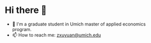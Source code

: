 # Hi there 👋

- 🔭 I'm a graduate student in Umich master of applied economics program.
- 📫 How to reach me: [zxuyuan@umich.edu](mailto:zxuyuan@umich.edu)
